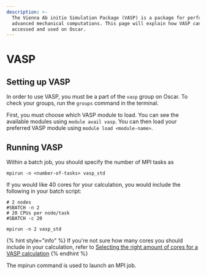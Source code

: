 ```yaml
---
description: >-
  The Vienna Ab initio Simulation Package (VASP) is a package for performing
  advanced mechanical computations. This page will explain how VASP can be
  accessed and used on Oscar.
---
```


# VASP

## Setting up VASP

In order to use VASP, you must be a part of the `vasp` group on Oscar. To check your groups, run the `groups` command in the terminal.

First, you must choose which VASP module to load. You can see the available modules using `module avail vasp`. You can then load your preferred VASP module using `module load <module-name>`.

## Running VASP

Within a batch job, you should specify the number of MPI tasks as

```text
mpirun -n <number-of-tasks> vasp_std
```

If you would like 40 cores for your calculation, you would include the following in your batch script:

```text
# 2 nodes
#SBATCH -n 2
# 20 CPUs per node/task
#SBATCH -c 20

mpirun -n 2 vasp_std
```

{% hint style="info" %}
If you're not sure how many cores you should include in your calculation, refer to [Selecting the right amount of cores for a VASP calculation](https://www.nsc.liu.se/~pla/blog/2015/01/12/vasp-how-many-cores/)
{% endhint %}

The mpirun command is used to launch an MPI job.



